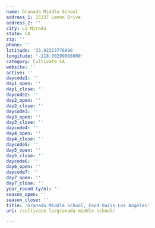 ```yaml
---
name: Granada Middle School
address_1: 15337 Lemon Drive
address_2: ''
city: La Mirada
state: CA
zip: ''
phone: ''
latitude: '33.92323776000'
longitude: '-118.00299868000'
category: Cultivate LA
website: ''
active: ''
daycode1: ''
day1_open: ''
day1_close: ''
daycode2: ''
day2_open: ''
day2_close: ''
daycode3: ''
day3_open: ''
day3_close: ''
daycode4: ''
day4_open: ''
day4_close: ''
daycode5: ''
day5_open: ''
day5_close: ''
daycode6: ''
day6_open: ''
daycode7: ''
day7_open: ''
day7_close: ''
year_round (y/n): ''
season_open: ''
season_close: ''
title: 'Granada Middle School, Food Oasis Los Angeles'
uri: /cultivate-la/granada-middle-school/

---
```

